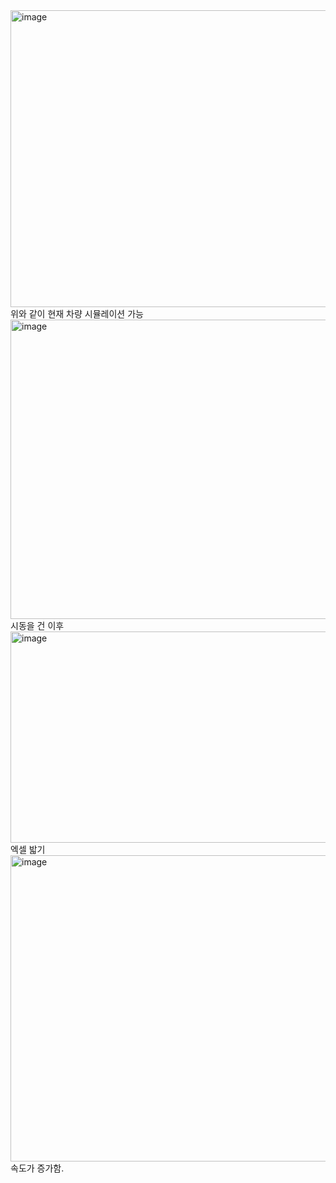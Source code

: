 <img width="590" height="475" alt="image" src="https://github.com/user-attachments/assets/121f7879-ed94-4fbd-842b-49258fdd6735" />
위와 같이 현재 차량 시뮬레이션 가능

<img width="608" height="479" alt="image" src="https://github.com/user-attachments/assets/f599af2c-0f1c-4450-9c7c-8f2540255a21" />
시동을 건 이후

<img width="1019" height="338" alt="image" src="https://github.com/user-attachments/assets/b236ffc6-d311-4883-ba7d-51966360ae1e" />
엑셀 밟기

<img width="594" height="490" alt="image" src="https://github.com/user-attachments/assets/40f0c919-7a8d-459b-8dd3-4245506db471" />
속도가 증가함.
